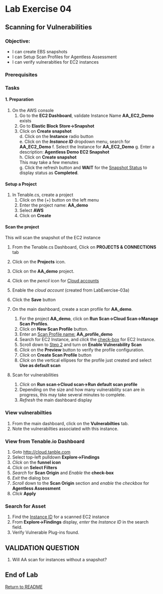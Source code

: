 # Lab Exercise 04

## Scanning for Vulnerabilities


### Objective:

- I can create EBS snapshots
- I can Setup Scan Profiles for Agentless Assessment
- I can verify vulnerabities for EC2 instances

### Prerequisites


### Tasks

#### 1.  Preparation

1.  On the AWS console
    1.  Go to the **EC2 Dashboard**, validate Instance Name **AA_EC2_Demo**  exists
    1.  Go to **Elastic Block Store->Snapshot**  
    1.  Click on **Create snapshot**  
  d.  Click on the **Instance** radio button      
  e.  Click on the ***Instance ID*** dropdown menu, search for **AA_EC2_Demo** 
  f.  Select the Instance for **AA_EC2_Demo**
  g.  Enter a description:  **Agentless Demo EC2 Snapshot**   
  h.  Click on **Create snapshot**    
    This may take a few menutes   
  g.  Click the refresh button and **WAIT** for the <u>Snapshot Status</u> to display status as **Completed**.  


#### Setup a Project 
1.  In Tenable.cs, create a project  
    1.  Click on the (+) button on the left menu  
    1.  Enter the project name: **AA_demo**  
    1.  Select **AWS**  
    1.  Click on **Create**

#### Scan the project

This will scan the snapshot of the EC2 instance


1.  From the Tenable.cs Dashboard, Click on **PROJECTS & CONNECTIONS** tab
1.  Click on the **Projects** icon.
1.  Click on the **AA_demo** project.
1.  Click on the *pencil* icon for <u>Cloud accounts</u>
1.  Enable the *cloud account* (created from LabExercise-03a)
1.  Click the **Save** button 

1.  On the main dashboard, create a scan profile for **AA_demo**.  
    1.  For the project **AA_demo**, click on **Run Scan->Cloud Scan->Manage Scan Profiles**.    
    1.  Click on **New Scan Profile** button.  
    1.  Enter an <u>Scan Profile name:</u>  **AA_profile_demo**  
    1.  Search for EC2 Instance, and *click* the <u>check-box</u> for EC2 Instance.
    1.  Scroll down to <u>Step 2</u> and turn on **Enable Vulnerability Scan**
    1.  *Click* on the **Preview** button to verify the profile configuration.
    1.  *Click* on **Create Scan Profile** button
    1.  *Click* on  the vertical ellipses for the profile just created and select **Use as default scan**

1.  Scan for vulnerabilities
    1.  *Click* on **Run scan->Cloud scan->Run default scan profile**
    1.  Depending on the size and how many vulnerability scan are in progress, this may take several minutes to complete.
    1.  *Refresh* the main dashboard display
### View vulnerabilties
1.  From the main dashboard, click on the **Vulnerabilties** tab.
1.  Note the vulnerabilties associated with this instance.

### View from Tenable.io Dashboard

1.  Goto http://cloud.tanble.com
1.  Select top-left pulldown **Explore->Findings**
1.  *Click* on the **funnel icon**
1.  *Click* on **Select Filters**
1.  *Search* for **Scan Origin** and *Enable* the **check-box**
1.  *Exit* the dialog box
1.  *Scroll* down to the **Scan Origin** section and *enable* the *checkbox* for **Agentless Assessment**
1.  *Click* **Apply**

### Search for Asset

1.  Find the <u>Instance ID</u> for a scanned EC2 instance
1.  From **Explore->Findings** display, *enter* the *Instance ID* in the search field.
1.  Verify Vulnerable Plug-ins found.

## VALIDATION QUESTION

1.  Will AA scan for instances without a snapshot?

## End of Lab 

[Return to README](https://github.com/rickdevera/tenable_immersion_day/blob/main/README.md)